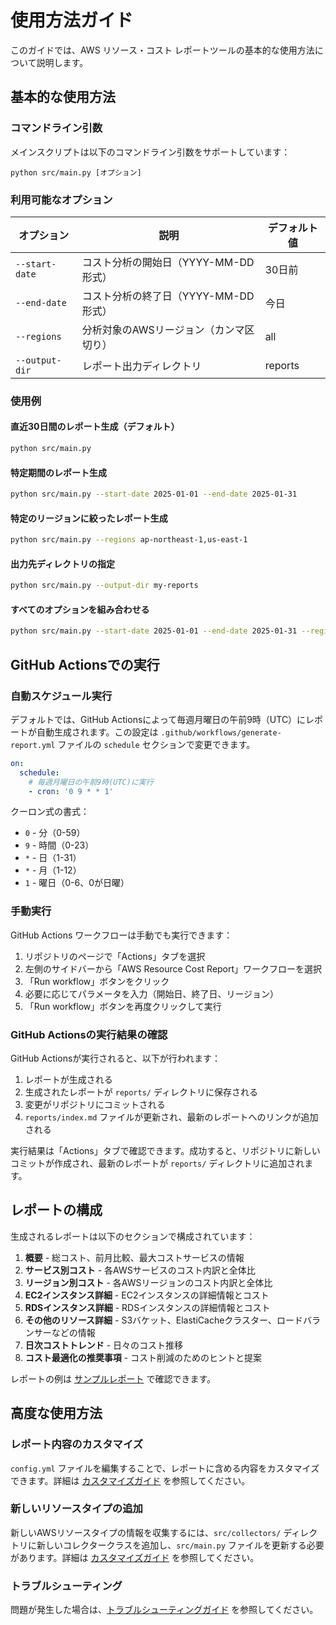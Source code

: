 # 使用方法ガイド

このガイドでは、AWS リソース・コスト レポートツールの基本的な使用方法について説明します。

## 基本的な使用方法

### コマンドライン引数

メインスクリプトは以下のコマンドライン引数をサポートしています：

```
python src/main.py [オプション]
```

### 利用可能なオプション

| オプション | 説明 | デフォルト値 |
|------------|------|------------|
| `--start-date` | コスト分析の開始日（YYYY-MM-DD形式） | 30日前 |
| `--end-date` | コスト分析の終了日（YYYY-MM-DD形式） | 今日 |
| `--regions` | 分析対象のAWSリージョン（カンマ区切り） | all |
| `--output-dir` | レポート出力ディレクトリ | reports |

### 使用例

#### 直近30日間のレポート生成（デフォルト）
```bash
python src/main.py
```

#### 特定期間のレポート生成
```bash
python src/main.py --start-date 2025-01-01 --end-date 2025-01-31
```

#### 特定のリージョンに絞ったレポート生成
```bash
python src/main.py --regions ap-northeast-1,us-east-1
```

#### 出力先ディレクトリの指定
```bash
python src/main.py --output-dir my-reports
```

#### すべてのオプションを組み合わせる
```bash
python src/main.py --start-date 2025-01-01 --end-date 2025-01-31 --regions ap-northeast-1,us-east-1 --output-dir my-reports
```

## GitHub Actionsでの実行

### 自動スケジュール実行

デフォルトでは、GitHub Actionsによって毎週月曜日の午前9時（UTC）にレポートが自動生成されます。この設定は `.github/workflows/generate-report.yml` ファイルの `schedule` セクションで変更できます。

```yaml
on:
  schedule:
    # 毎週月曜日の午前9時(UTC)に実行
    - cron: '0 9 * * 1'
```

クーロン式の書式：
- `0` - 分（0-59）
- `9` - 時間（0-23）
- `*` - 日（1-31）
- `*` - 月（1-12）
- `1` - 曜日（0-6、0が日曜）

### 手動実行

GitHub Actions ワークフローは手動でも実行できます：

1. リポジトリのページで「Actions」タブを選択
2. 左側のサイドバーから「AWS Resource Cost Report」ワークフローを選択
3. 「Run workflow」ボタンをクリック
4. 必要に応じてパラメータを入力（開始日、終了日、リージョン）
5. 「Run workflow」ボタンを再度クリックして実行

### GitHub Actionsの実行結果の確認

GitHub Actionsが実行されると、以下が行われます：

1. レポートが生成される
2. 生成されたレポートが `reports/` ディレクトリに保存される
3. 変更がリポジトリにコミットされる
4. `reports/index.md` ファイルが更新され、最新のレポートへのリンクが追加される

実行結果は「Actions」タブで確認できます。成功すると、リポジトリに新しいコミットが作成され、最新のレポートが `reports/` ディレクトリに追加されます。

## レポートの構成

生成されるレポートは以下のセクションで構成されています：

1. **概要** - 総コスト、前月比較、最大コストサービスの情報
2. **サービス別コスト** - 各AWSサービスのコスト内訳と全体比
3. **リージョン別コスト** - 各AWSリージョンのコスト内訳と全体比
4. **EC2インスタンス詳細** - EC2インスタンスの詳細情報とコスト
5. **RDSインスタンス詳細** - RDSインスタンスの詳細情報とコスト
6. **その他のリソース詳細** - S3バケット、ElastiCacheクラスター、ロードバランサーなどの情報
7. **日次コストトレンド** - 日々のコスト推移
8. **コスト最適化の推奨事項** - コスト削減のためのヒントと提案

レポートの例は [サンプルレポート](../reports/example_report.md) で確認できます。

## 高度な使用方法

### レポート内容のカスタマイズ

`config.yml` ファイルを編集することで、レポートに含める内容をカスタマイズできます。詳細は [カスタマイズガイド](customization.md) を参照してください。

### 新しいリソースタイプの追加

新しいAWSリソースタイプの情報を収集するには、`src/collectors/` ディレクトリに新しいコレクタークラスを追加し、`src/main.py` ファイルを更新する必要があります。詳細は [カスタマイズガイド](customization.md) を参照してください。

### トラブルシューティング

問題が発生した場合は、[トラブルシューティングガイド](troubleshooting.md) を参照してください。
